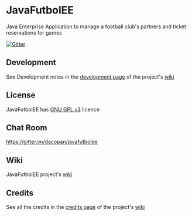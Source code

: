 # JavaFutbolEE
Java Enterprise Application to manage a football club's partners and ticket reservations for games

[![Gitter](https://badges.gitter.im/Join%20Chat.svg)](https://gitter.im/dacopan/javafutbolee?utm_source=badge&utm_medium=badge&utm_campaign=pr-badge&utm_content=badge)

## Development
See Development notes in the [development page](https://github.com/dacopan/javafutbolee/wiki/Development) of the project's [wiki](https://github.com/dacopan/javafutbolee/wiki)

## License
JavaFutbolEE has [GNU GPL v3](https://github.com/dacopan/javafutbolee/blob/master/LICENSE) licence

## Chat Room
https://gitter.im/dacopan/javafutbolee

## Wiki
JavaFutbolEE project's [wiki](https://github.com/dacopan/javafutbolee/wiki)

## Credits
See all the credits in the [credits page](https://github.com/dacopan/javafutbolee/wiki/Credits) of the project's [wiki](https://github.com/dacopan/javafutbolee/wiki)
